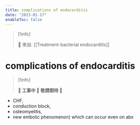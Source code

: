 ```yaml
---
title: complications of endocarditis
date: "2023-01-17"
enableToc: false
---
```


> [!info]
>
> 🌱 來自: [[Treatment-bacterial endocarditis]]

# complications of endocarditis

> [!info]
>
> **👷 工事中 🌱 敬請期待 🚧**

* CHF,
* conduction block,
* osteomyelitis,
* new embolic phenomenon) which can occur even on abx
